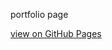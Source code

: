 portfolio page

<a href="https://flanthedev.github.io/portfolio/" target="_blank">view on GitHub Pages</a>